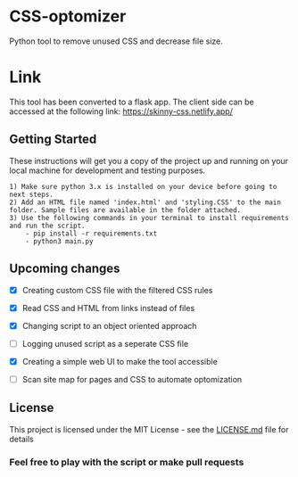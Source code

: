 # CSS-optomizer

Python tool to remove unused CSS and decrease file size.

# Link

This tool has been converted to a flask app. The client side can be accessed at the following link: https://skinny-css.netlify.app/

## Getting Started

These instructions will get you a copy of the project up and running on your local machine for development and testing purposes.

```
1) Make sure python 3.x is installed on your device before going to next steps.
2) Add an HTML file named 'index.html' and 'styling.CSS' to the main folder. Sample files are available in the folder attached.
3) Use the following commands in your terminal to install requirements and run the script.
    - pip install -r requirements.txt
    - python3 main.py
```

## Upcoming changes


- [x] Creating custom CSS file with the filtered CSS rules
- [x] Read CSS and HTML from links instead of files
- [x] Changing script to an object oriented approach
- [ ] Logging unused script as a seperate CSS file
- [x] Creating a simple web UI to make the tool accessible
- [ ] Scan site map for pages and CSS to automate optomization


## License

This project is licensed under the MIT License - see the [LICENSE.md](LICENSE.md) file for details

### Feel free to play with the script or make pull requests
